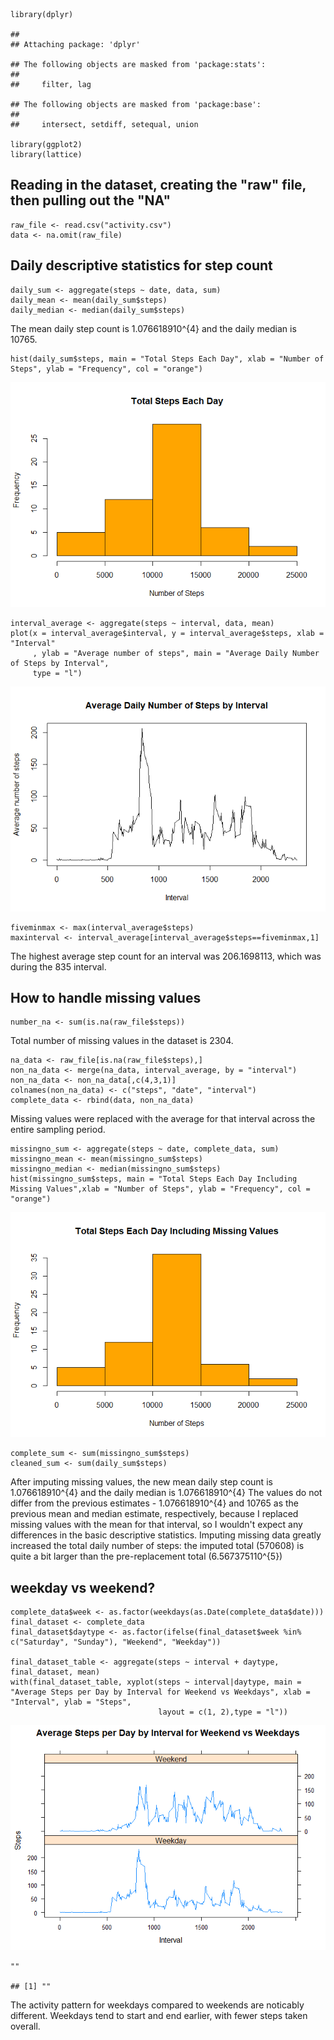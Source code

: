     library(dplyr)

    ## 
    ## Attaching package: 'dplyr'

    ## The following objects are masked from 'package:stats':
    ## 
    ##     filter, lag

    ## The following objects are masked from 'package:base':
    ## 
    ##     intersect, setdiff, setequal, union

    library(ggplot2)
    library(lattice)

Reading in the dataset, creating the "raw" file, then pulling out the "NA"
--------------------------------------------------------------------------

    raw_file <- read.csv("activity.csv")
    data <- na.omit(raw_file)

Daily descriptive statistics for step count
-------------------------------------------

    daily_sum <- aggregate(steps ~ date, data, sum)
    daily_mean <- mean(daily_sum$steps)
    daily_median <- median(daily_sum$steps)

The mean daily step count is 1.076618910^{4} and the daily median is
10765.

    hist(daily_sum$steps, main = "Total Steps Each Day", xlab = "Number of Steps", ylab = "Frequency", col = "orange")

![](PA1_template_files/figure-markdown_strict/daily_2-1.png)

    interval_average <- aggregate(steps ~ interval, data, mean)
    plot(x = interval_average$interval, y = interval_average$steps, xlab = "Interval"
         , ylab = "Average number of steps", main = "Average Daily Number of Steps by Interval", 
         type = "l")

![](PA1_template_files/figure-markdown_strict/daily_pattern_1-1.png)

    fiveminmax <- max(interval_average$steps)
    maxinterval <- interval_average[interval_average$steps==fiveminmax,1]

The highest average step count for an interval was 206.1698113, which
was during the 835 interval.

How to handle missing values
----------------------------

    number_na <- sum(is.na(raw_file$steps))

Total number of missing values in the dataset is 2304.

    na_data <- raw_file[is.na(raw_file$steps),]
    non_na_data <- merge(na_data, interval_average, by = "interval")
    non_na_data <- non_na_data[,c(4,3,1)]
    colnames(non_na_data) <- c("steps", "date", "interval")
    complete_data <- rbind(data, non_na_data)

Missing values were replaced with the average for that interval across
the entire sampling period.

    missingno_sum <- aggregate(steps ~ date, complete_data, sum)
    missingno_mean <- mean(missingno_sum$steps)
    missingno_median <- median(missingno_sum$steps)
    hist(missingno_sum$steps, main = "Total Steps Each Day Including Missing Values",xlab = "Number of Steps", ylab = "Frequency", col = "orange")

![](PA1_template_files/figure-markdown_strict/missingno_4-1.png)

    complete_sum <- sum(missingno_sum$steps) 
    cleaned_sum <- sum(daily_sum$steps)

After imputing missing values, the new mean daily step count is
1.076618910^{4} and the daily median is 1.076618910^{4} The values do
not differ from the previous estimates - 1.076618910^{4} and 10765 as
the previous mean and median estimate, respectively, because I replaced
missing values with the mean for that interval, so I wouldn't expect any
differences in the basic descriptive statistics. Imputing missing data
greatly increased the total daily number of steps: the imputed total
(570608) is quite a bit larger than the pre-replacement total
(6.567375110^{5})

weekday vs weekend?
-------------------

    complete_data$week <- as.factor(weekdays(as.Date(complete_data$date)))
    final_dataset <- complete_data
    final_dataset$daytype <- as.factor(ifelse(final_dataset$week %in% c("Saturday", "Sunday"), "Weekend", "Weekday"))

    final_dataset_table <- aggregate(steps ~ interval + daytype, final_dataset, mean)
    with(final_dataset_table, xyplot(steps ~ interval|daytype, main = "Average Steps per Day by Interval for Weekend vs Weekdays", xlab = "Interval", ylab = "Steps", 
                                     layout = c(1, 2),type = "l"))

![](PA1_template_files/figure-markdown_strict/week_2-1.png)

    ""

    ## [1] ""

The activity pattern for weekdays compared to weekends are noticably
different. Weekdays tend to start and end earlier, with fewer steps
taken overall.
